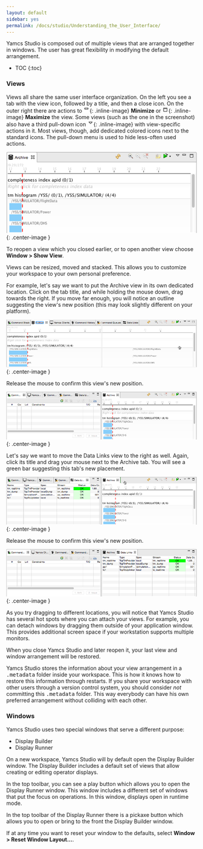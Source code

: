 ```yaml
---
layout: default
sidebar: yes
permalink: /docs/studio/Understanding_the_User_Interface/
---
```


Yamcs Studio is composed out of multiple views that are arranged together in windows. The user has great flexibility in modifying the default arrangement.

* TOC
{:toc}

### Views
Views all share the same user interface organization. On the left you see a tab with the view icon, followed by a title, and then a close icon. On the outer right there are actions to ![Minimize](/assets/studio/view-minimize.png){: .inline-image} **Minimize** or  ![Maximize](/assets/studio/view-maximize.png){: .inline-image} **Maximize** the view. Some views (such as the one in the screenshot) also have a third pull-down icon ![Pulldown](/assets/studio/view-pulldown.png){: .inline-image} with view-specific actions in it. Most views, though, add dedicated colored icons next to the standard icons. The pull-down menu is used to hide less-often used actions.

![A View](/assets/studio/a-view.png){: .center-image }

<div class="hint">
    To reopen a view which you closed earlier, or to open another view choose <strong>Window &gt; Show View</strong>.
</div>

Views can be resized, moved and stacked. This allows you to customize your workspace to your own personal preference.

For example, let's say we want to put the Archive view in its own dedicated location. Click on the tab title, and while holding the mouse down, drag towards the right. If you move far enough, you will notice an outline suggesting the view's new position (this may look slightly different on your platform).

![Move Outline](/assets/studio/view-move-outline.png){: .center-image }

Release the mouse to confirm this view's new position.

![View Moved](/assets/studio/view-moved.png){: .center-image }

Let's say we want to move the Data Links view to the right as well. Again, click its title and drag your mouse next to the Archive tab. You will see a green bar suggesting this tab's new placement.

![Stack Outline](/assets/studio/view-move-stack-outline.png){: .center-image }

Release the mouse to confirm this view's new position.

![View Stacked](/assets/studio/view-stacked.png){: .center-image }

As you try dragging to different locations, you will notice that Yamcs Studio has several hot spots where you can attach your views. For example, you can detach windows by dragging them outside of your application window. This provides additional screen space if your workstation supports multiple monitors.

When you close Yamcs Studio and later reopen it, your last view and window arrangement will be restored.

<div class="hint">
    Yamcs Studio stores the information about your view arrangement in a <tt>.metadata</tt> folder inside your workspace. This is how it knows how to restore this information through restarts. If you share your workspace with other users through a version control system, you should consider <em>not</em> committing this <tt>.metadata</tt> folder. This way everybody can have his own preferred arrangement without colliding with each other. 
</div>

### Windows
Yamcs Studio uses two special windows that serve a different purpose:

* Display Builder
* Display Runner

On a new workspace, Yamcs Studio will by default open the Display Builder window. The Display Builder includes a default set of views that allow creating or editing operator displays.

In the top toolbar, you can see a play button which allows you to open the Display Runner window. This window includes a different set of windows that put the focus on operations. In this window, displays open in runtime mode.

In the top toolbar of the Display Runner there is a pickaxe button which allows you to open or bring to the front the Display Builder window.

If at any time you want to reset your window to the defaults, select **Window > Reset Window Layout...**.
